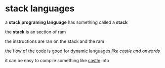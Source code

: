 # stack languages

a **stack programing language** has something called a **stack**

the **stack** is an section of ram 

the instructions are ran on the stack and the ram

the flow of the code is good for dynamic languages *like* [*castle*](castle.md) *and onwards*

it can be easy to compile something like [castle](castle.md) into 
